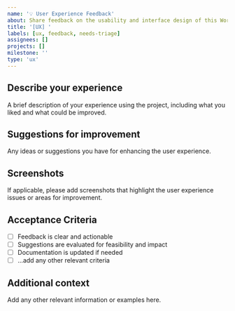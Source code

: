 ```yaml
---
name: '💡 User Experience Feedback'
about: Share feedback on the usability and interface design of this WordPress project
title: '[UX] '
labels: [ux, feedback, needs-triage]
assignees: []
projects: []
milestone: ''
type: 'ux'
---
```


## Describe your experience

A brief description of your experience using the project, including what you liked and what could be improved.

## Suggestions for improvement

Any ideas or suggestions you have for enhancing the user experience.

## Screenshots

If applicable, please add screenshots that highlight the user experience issues or areas for improvement.

## Acceptance Criteria

-   [ ] Feedback is clear and actionable
-   [ ] Suggestions are evaluated for feasibility and impact
-   [ ] Documentation is updated if needed
-   [ ] ...add any other relevant criteria

## Additional context

Add any other relevant information or examples here.
